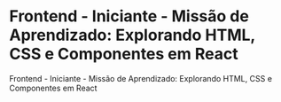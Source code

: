 # Frontend - Iniciante - Missão de Aprendizado: Explorando HTML, CSS e Componentes em React
Frontend - Iniciante - Missão de Aprendizado: Explorando HTML, CSS e Componentes em React
